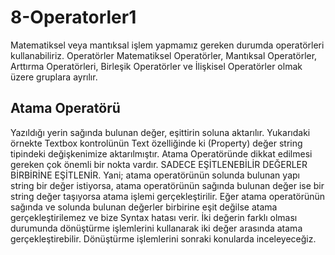 # 8-Operatorler1
Matematiksel veya mantıksal işlem yapmamız gereken durumda operatörleri kullanabiliriz. Operatörler Matematiksel Operatörler, Mantıksal Operatörler, Arttırma Operatörleri, Birleşik Operatörler ve İlişkisel Operatörler olmak üzere gruplara ayrılır.

## Atama Operatörü
Yazıldığı yerin sağında bulunan değer,  eşittirin soluna aktarılır.  Yukarıdaki örnekte Textbox kontrolünün Text özelliğinde ki (Property) değer string tipindeki değişkenimize aktarılmıştır. Atama Operatöründe dikkat edilmesi gereken çok önemli bir nokta vardır. SADECE EŞİTLENEBİLİR DEĞERLER BİRBİRİNE EŞİTLENİR. Yani; atama operatörünün solunda bulunan yapı string bir değer istiyorsa, atama operatörünün sağında bulunan değer ise bir string değer taşıyorsa atama işlemi gerçekleştirilir. Eğer atama operatörünün sağında ve solunda bulunan değerler birbirine eşit değilse atama gerçekleştirilemez ve bize Syntax hatası verir. İki değerin farklı olması durumunda dönüştürme işlemlerini kullanarak iki değer arasında atama gerçekleştirebilir. Dönüştürme işlemlerini sonraki konularda inceleyeceğiz. 

